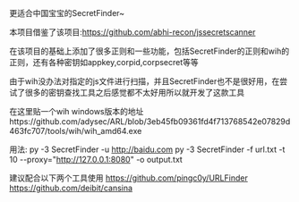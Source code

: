 更适合中国宝宝的SecretFinder~

本项目借鉴了该项目:https://github.com/abhi-recon/jssecretscanner

在该项目的基础上添加了很多正则和一些功能，包括SecretFinder的正则和wih的正则，还有各种密钥如appkey,corpid,corpsecret等等

由于wih没办法对指定的js文件进行扫描，并且SecretFinder也不是很好用，在尝试了很多的密钥查找工具之后感觉都不太好用所以就开发了这款工具

在这里贴一个wih windows版本的地址https://github.com/adysec/ARL/blob/3eb45fb09361fd4f713768542e07829d463fc707/tools/wih/wih_amd64.exe

用法:
py -3 SecretFinder -u http://baidu.com
py -3 SecretFinder -f url.txt -t 10 --proxy="http://127.0.0.1:8080" -o output.txt


建议配合以下两个工具使用
https://github.com/pingc0y/URLFinder 
https://github.com/deibit/cansina
